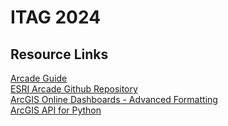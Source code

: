 
# ITAG 2024

## Resource Links
[Arcade Guide](https://developers.arcgis.com/arcade/guide/resources/)\
[ESRI Arcade Github Repository](https://github.com/Esri/arcade-expressions/tree/master)\
[ArcGIS Online Dashboards - Advanced Formatting](https://doc.arcgis.com/en/dashboards/latest/create-and-share/advanced-formatting.htm)\
[ArcGIS API for Python](https://developers.arcgis.com/python/api-reference/arcgis.gis.toc.html\
)

